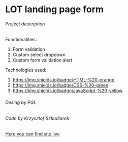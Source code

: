 # LOT landing page form

###### Project description

Functionalities:

1. Form validation
2. Custom select dropdown
3. Custom form validation alert

Technologies used:

1. https://img.shields.io/badge/HTML-%20-orange
2. https://img.shields.io/badge/CSS-%20-green
3. https://img.shields.io/badge/JavaScript-%20-yellow

###### Desing by PGL

###### Code by Krzysztof Szkudlarek

[Here you can find site live](https://pgl.netlify.app/)
